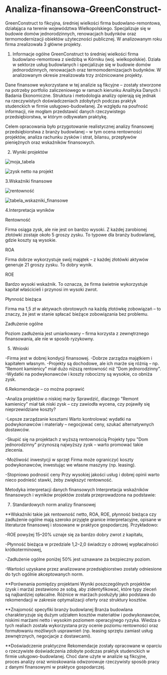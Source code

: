 # Analiza-finansowa-GreenConstruct-
GreenConstruct to fikcyjna, średniej wielkości firma budowlano-remontowa, działająca na terenie województwa Wielkopolskiego. Specjalizuje się w budowie domów jednorodzinnych, renowacjach budynków oraz termomodernizacji obiektów użyteczności publicznej. W analizowanym roku firma zrealizowała 3 główne projekty.


1. Informacje ogólne
GreenConstruct to średniej wielkości firma budowlano-remontowa z siedzibą w Kórniku (woj. wielkopolskie). Działa w sektorze usług budowlanych i specjalizuje się w budowie domów jednorodzinnych, renowacjach oraz termomodernizacjach budynków. W analizowanym okresie zrealizowała trzy zróżnicowane projekty.

Dane finansowe wykorzystane w tej analizie są fikcyjne – zostały stworzone na potrzeby portfolio zaliczeniowego w ramach kierunku Analityka Danych i Badania Ekonomiczne. Struktura i metodologia analizy opierają się jednak na rzeczywistych doświadczeniach zdobytych podczas praktyk studenckich w firmie usługowo-budowlanej. Ze względu na poufność informacji, nie mogłam przedstawić danych rzeczywistego przedsiębiorstwa, w którym odbywałam praktykę.

Celem opracowania było przygotowanie realistycznej analizy finansowej przedsiębiorstwa z branży budowlanej – w tym ocena rentowności projektów, analiza rachunku zysków i strat, bilansu, przepływów pieniężnych oraz wskaźników finansowych.

2. Wyniki projektów

![moja_tabela](https://github.com/user-attachments/assets/ac6eaaf7-68b9-46ca-97c1-025431fa1b3b)

![zysk netto na projekt](https://github.com/user-attachments/assets/41d39f26-811e-495c-a311-1256366cb146)


3.Wskaźniki finansowe

![rentowność](https://github.com/user-attachments/assets/e53f2966-2e6b-49f3-a4c7-ed9f06959584)


![tabela_wskazniki_finansowe](https://github.com/user-attachments/assets/bfb2f8f2-354b-412c-9c1e-7d2626167b05)


4.Interpretacja wyników

Rentowność 

Firma osiąga zysk, ale nie jest on bardzo wysoki. Z każdej zarobionej złotówki zostaje około 5 groszy zysku. To typowe dla branży budowlanej, gdzie koszty są wysokie.

ROA 

Firma dobrze wykorzystuje swój majątek – z każdej złotówki aktywów generuje 21 groszy zysku. To dobry wynik.

ROE 

Bardzo wysoki wskaźnik. To oznacza, że firma świetnie wykorzystuje kapitał właścicieli i przynosi im wysoki zwrot.

Płynność bieżąca 

Firma ma 1,5 zł w aktywach obrotowych na każdą złotówkę zobowiązań – to znaczy, że jest w stanie spłacać bieżące zobowiązania bez problemu.

Zadłużenie ogólne 

Poziom zadłużenia jest umiarkowany – firma korzysta z zewnętrznego finansowania, ale nie w sposób ryzykowny.


5. Wnioski
   
-Firma jest w dobrej kondycji finansowej.
-Dobrze zarządza majątkiem i kapitałem własnym.
-Projekty są dochodowe, ale ich marże się różnią – np. "Remont kamienicy" miał dużo niższą rentowność niż "Dom jednorodzinny".
-Wydatki na podwykonawców i koszty robocizny są wysokie, co obniża zysk.


6.Rekomendacje – co można poprawić

-Analiza projektów o niskiej marży
Sprawdzić, dlaczego "Remont kamienicy" miał tak niski zysk – czy zawiodła wycena, czy pojawiły się nieprzewidziane koszty?

-Lepsze zarządzanie kosztami
Warto kontrolować wydatki na podwykonawców i materiały – negocjować ceny, szukać alternatywnych dostawców.

-Skupić się na projektach z wyższą rentownością
Projekty typu "Dom jednorodzinny" przynoszą najwyższy zysk – warto promować takie zlecenia.

-Możliwość inwestycji w sprzęt
Firma może ograniczyć koszty podwykonawców, inwestując we własne maszyny (np. leasing).

-Stopniowo podnosić ceny
Przy wysokiej jakości usług i dobrej opinii warto nieco podnieść stawki, żeby zwiększyć rentowność.


Metodyka interpretacji danych finansowych
Interpretacja wskaźników finansowych i wyników projektów została przeprowadzona na podstawie:

7. Standardowych norm analizy finansowej

**Wskaźniki takie jak rentowność netto, ROA, ROE, płynność bieżąca czy zadłużenie ogólne mają szeroko przyjęte granice interpretacyjne, opisane w literaturze finansowej i stosowane w praktyce gospodarczej. Przykładowo:

-ROE powyżej 15–20% uznaje się za bardzo dobry zwrot z kapitału,

-Płynność bieżąca w przedziale 1,2–2,0 świadczy o zdrowej wypłacalności krótkoterminowej,

-Zadłużenie ogólne poniżej 50% jest uznawane za bezpieczny poziom.

-Wartości uzyskane przez analizowane przedsiębiorstwo zostały odniesione do tych ogólnie akceptowanych norm.

**Porównania pomiędzy projektami
Wyniki poszczególnych projektów (zysk i marża) zestawiono ze sobą, aby zidentyfikować, które typy zleceń są najbardziej opłacalne. Różnice w marżach posłużyły jako podstawa do rekomendacji w zakresie optymalizacji oferty oraz struktury kosztów.

**Znajomość specyfiki branży budowlanej
Branża budowlana charakteryzuje się dużym udziałem kosztów materiałów i podwykonawców, niskimi marżami netto i wysokim poziomem operacyjnego ryzyka. Wiedza o tych realiach została wykorzystana przy ocenie poziomu rentowności oraz formułowaniu możliwych usprawnień (np. leasing sprzętu zamiast usług zewnętrznych, negocjacje z dostawcami).

**Doświadczenie praktyczne
Rekomendacje zostały opracowane w oparciu o rzeczywiste doświadczenia zdobyte podczas praktyk studenckich w firmie usługowo-budowlanej. Choć dane użyte w analizie są fikcyjne, proces analizy oraz wnioskowania odwzorowuje rzeczywisty sposób pracy z danymi finansowymi w praktyce gospodarczej.

